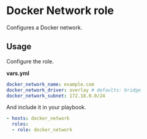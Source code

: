 # Docker Network role

Configures a Docker network.

## Usage

Configure the role.

**vars.yml**

```yml
docker_network_name: example.com
docker_network_driver: overlay # defaults: bridge
docker_network_subnet: 172.18.0.0/24
```

And include it in your playbook.

```yml
- hosts: docker_network
  roles:
  - role: docker_network
```